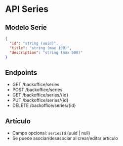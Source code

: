 # API Series

## Modelo Serie
```json
{
  "id": "string (uuid)",
  "title": "string (max 100)",
  "description": "string (max 500)"
}
```

## Endpoints
- GET    /backoffice/series
- POST   /backoffice/series
- GET    /backoffice/series/{id}
- PUT    /backoffice/series/{id}
- DELETE /backoffice/series/{id}

## Artículo
- Campo opcional: `seriesId` (uuid | null)
- Se puede asociar/desasociar al crear/editar artículo
